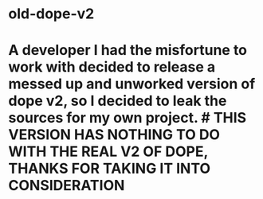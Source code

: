 # old-dope-v2
# A developer I had the misfortune to work with decided to release a messed up and unworked version of dope v2, so I decided to leak the sources for my own project. # THIS VERSION HAS NOTHING TO DO WITH THE REAL V2 OF DOPE, THANKS FOR TAKING IT INTO CONSIDERATION
